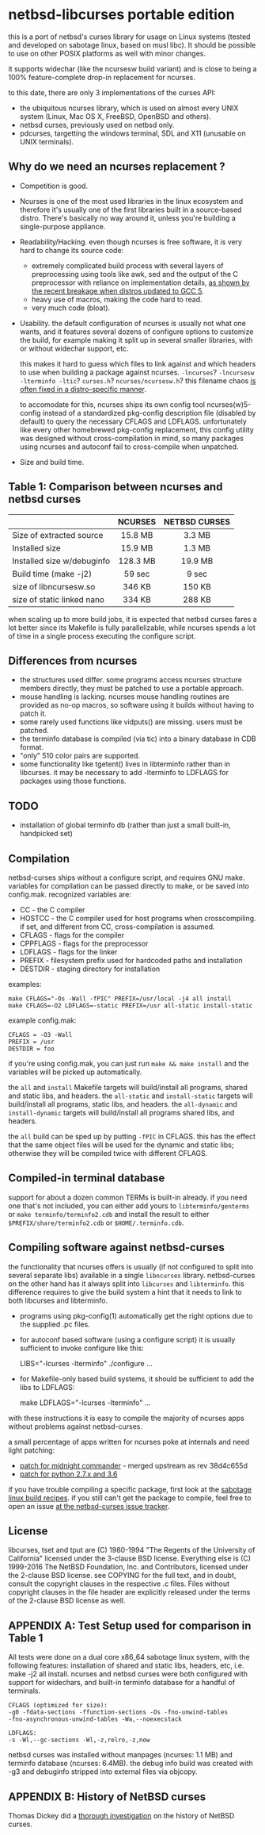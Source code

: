 netbsd-libcurses portable edition
=================================

this is a port of netbsd's curses library for usage on Linux systems
(tested and developed on sabotage linux, based on musl libc).
It should be possible to use on other POSIX platforms as well with minor
changes.

it supports widechar (like the ncursesw build variant) and is close to being
a 100% feature-complete drop-in replacement for ncurses.

to this date, there are only 3 implementations of the curses API:

- the ubiquitous ncurses library, which is used on almost every UNIX system
  (Linux, Mac OS X, FreeBSD, OpenBSD and others).
- netbsd curses, previously used on netbsd only.
- pdcurses, targetting the windows terminal, SDL and X11 (unusable on UNIX
  terminals).

Why do we need an ncurses replacement ?
---------------------------------------
- Competition is good.
- Ncurses is one of the most used libraries in the linux ecosystem and
  therefore it's usually one of the first libraries built in a source-based
  distro.
  There's basically no way around it, unless you're building a single-purpose
  appliance.
- Readability/Hacking.
  even though ncurses is free software, it is very hard to change its source
  code:
  - extremely complicated build process with several layers of preprocessing
    using tools like awk, sed and the output of the C preprocessor with reliance
    on implementation details, [as shown by the recent breakage when distros
    updated to GCC 5][0].
  - heavy use of macros, making the code hard to read.
  - very much code (bloat).
- Usability.
  the default configuration of ncurses is usually not what one wants, and it
  features several dozens of configure options to customize the build,
  for example making it split up in several smaller libraries, with or without
  widechar support, etc.

  this makes it hard to guess which files to link against and which headers to
  use when building a package against ncurses.
  `-lncurses`? `-lncursesw -lterminfo -ltic`? `curses.h`? `ncurses/ncursesw.h`?
  this filename chaos [is often fixed in a distro-specific manner][1].

  to accomodate for this, ncurses ships its own config tool ncurses(w)5-config
  instead of a standardized pkg-config description file (disabled by default)
  to query the necessary CFLAGS and LDFLAGS.
  unfortunately like every other homebrewed pkg-config replacement, this config
  utility was designed without cross-compilation in mind, so many packages
  using ncurses and autoconf fail to cross-compile when unpatched.
- Size and build time.

Table 1: Comparison between ncurses and netbsd curses
-----------------------------------------------------
|                             | NCURSES      | NETBSD CURSES |
|:----------------------------|:------------:|:-------------:|
| Size of extracted source    | 15.8 MB      | 3.3 MB        |
| Installed size              | 15.9 MB      | 1.3 MB        |
| Installed size w/debuginfo  | 128.3 MB     | 19.9 MB       |
| Build time (make -j2)       | 59 sec       | 9 sec         |
| size of libncursesw.so      | 346 KB       | 150 KB        |
| size of static linked nano  | 334 KB       | 288 KB        |

  
  when scaling up to more build jobs, it is expected that netbsd curses fares a
  lot better since its Makefile is fully parallelizable, while ncurses spends a
  lot of time in a single process executing the configure script.

Differences from ncurses
------------------------
- the structures used differ. some programs access ncurses structure members directly,
  they must be patched to use a portable approach.
- mouse handling is lacking. ncurses mouse handling routines are provided as no-op
  macros, so software using it builds without having to patch it.
- some rarely used functions like vidputs() are missing. users must be patched.
- the terminfo database is compiled (via tic) into a binary database in CDB format.
- "only" 510 color pairs are supported.
- some functionality like tgetent() lives in libterminfo rather than in libcurses.
  it may be necessary to add -lterminfo to LDFLAGS for packages using those functions.

TODO
----
- installation of global terminfo db
  (rather than just a small built-in, handpicked set)

Compilation
-----------
netbsd-curses ships without a configure script, and requires GNU make.
variables for compilation can be passed directly to make, or be saved into config.mak.
recognized variables are:

- CC - the C compiler
- HOSTCC - the C compiler used for host programs when crosscompiling.
  if set, and different from CC, cross-compilation is assumed.
- CFLAGS - flags for the compiler
- CPPFLAGS - flags for the preprocessor
- LDFLAGS - flags for the linker
- PREFIX - filesystem prefix used for hardcoded paths and installation
- DESTDIR - staging directory for installation

examples:

    make CFLAGS="-Os -Wall -fPIC" PREFIX=/usr/local -j4 all install
    make CFLAGS=-O2 LDFLAGS=-static PREFIX=/usr all-static install-static

example config.mak:

    CFLAGS = -O3 -Wall
    PREFIX = /usr
    DESTDIR = foo

if you're using config.mak, you can just run `make && make install` and the
variables will be picked up automatically.

the `all` and `install` Makefile targets will build/install all programs,
shared and static libs, and headers.
the `all-static` and `install-static` targets will build/install all programs,
static libs, and headers.
the `all-dynamic` and `install-dynamic` targets will build/install all programs
shared libs, and headers.

the `all` build can be sped up by putting `-fPIC` in CFLAGS.
this has the effect that the same object files will be used for the dynamic and
static libs; otherwise they will be compiled twice with different CFLAGS.

Compiled-in terminal database
-----------------------------
support for about a dozen common TERMs is built-in already. if you need one
that's not included, you can either add yours to `libterminfo/genterms` or
`make terminfo/terminfo2.cdb` and install the result to either
`$PREFIX/share/terminfo2.cdb` or `$HOME/.terminfo.cdb`.

Compiling software against netbsd-curses
----------------------------------------
the functionality that ncurses offers is usually (if not configured to split
into several separate libs) available in a single `libncurses` library.
netbsd-curses on the other hand has it always split into `libcurses` and
`libterminfo`.
this difference requires to give the build system a hint that it needs to
link to both libcurses and libterminfo.

- programs using pkg-config(1) automatically get the right options
  due to the supplied .pc files.

- for autoconf based software (using a configure script) it is usually
  sufficient to invoke configure like this:

    LIBS="-lcurses -lterminfo" ./configure ...

- for Makefile-only based build systems, it should be sufficient to add
  the libs to LDFLAGS:

    make LDFLAGS="-lcurses -lterminfo" ...

with these instructions it is easy to compile the majority of ncurses apps
without problems against netbsd-curses.

a small percentage of apps written for ncurses poke at internals and need
light patching:

- [patch for midnight commander][2] - merged upstream as rev 38d4c655d
- [patch for python 2.7.x and 3.6][3]

if you have trouble compiling a specific package, first look at the
[sabotage linux build recipes][4].
if you still can't get the package to compile, feel free to open an issue
[at the netbsd-curses issue tracker][5].

License
-------
libcurses, tset and tput are (C) 1980-1994
"The Regents of the University of California" licensed under the 3-clause BSD
license.
Everything else is (C) 1999-2016 The NetBSD Foundation, Inc. and Contributors,
licensed under the 2-clause BSD license.
see COPYING for the full text, and in doubt, consult the copyright clauses in
the respective .c files. Files without copyright clauses in the file header
are explicitly released under the terms of the 2-clause BSD license as well.


APPENDIX A: Test Setup used for comparison in Table 1
-----------------------------------------------------
All tests were done on a dual core x86_64 sabotage linux system, with the following
features:
installation of shared and static libs, headers, etc,
i.e. make -j2 all install.
ncurses and netbsd curses were both configured with support for widechars, and
built-in terminfo database for a handful of terminals.

    CFLAGS (optimized for size):
    -g0 -fdata-sections -ffunction-sections -Os -fno-unwind-tables
    -fno-asynchronous-unwind-tables -Wa,--noexecstack

    LDFLAGS:
    -s -Wl,--gc-sections -Wl,-z,relro,-z,now

netbsd curses was installed without manpages (ncurses: 1.1 MB) and terminfo
database (ncurses: 6.4MB).
the debug info build was created with -g3 and debuginfo stripped into external
files via objcopy.

APPENDIX B: History of NetBSD curses
------------------------------------

Thomas Dickey did a [thorough investigation][6] on the history of NetBSD curses.


[0]:http://trac.sagemath.org/ticket/18301
[1]:https://git.kernel.org/cgit/linux/kernel/git/torvalds/linux.git/log/scripts/kconfig/lxdialog/check-lxdialog.sh
[2]:https://github.com/MidnightCommander/mc/commit/38d4c655d322837574e957b4a824f4a0d1bb3b86
[3]:https://github.com/sabotage-linux/sabotage/blob/06a4a815/KEEP/python2710-curses.patch
[4]:https://github.com/sabotage-linux/sabotage/tree/master/pkg
[5]:https://github.com/sabotage-linux/netbsd-curses/issues
[6]:http://invisible-island.net/ncurses/ncurses-netbsd.html

